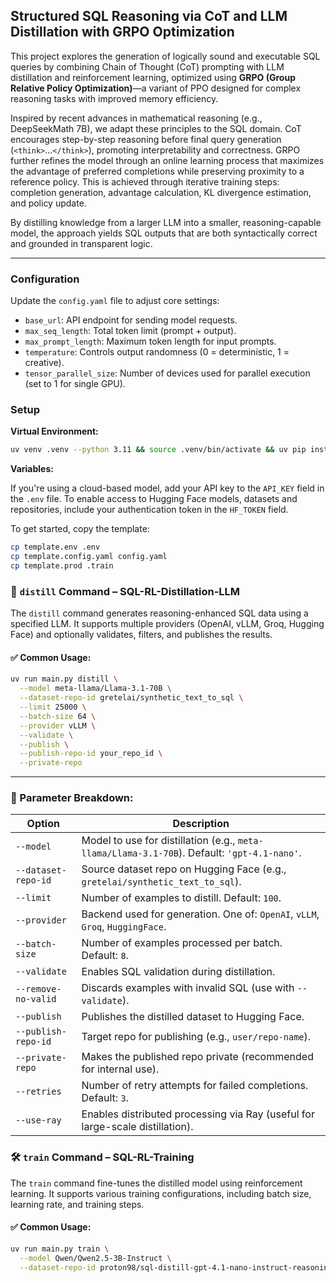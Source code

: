 ## Structured SQL Reasoning via CoT and LLM Distillation with GRPO Optimization

This project explores the generation of logically sound and executable SQL queries by combining Chain of Thought (CoT) prompting with LLM distillation and reinforcement learning, optimized using **GRPO (Group Relative Policy Optimization)**—a variant of PPO designed for complex reasoning tasks with improved memory efficiency.

Inspired by recent advances in mathematical reasoning (e.g., DeepSeekMath 7B), we adapt these principles to the SQL domain. CoT encourages step-by-step reasoning before final query generation (`<think>`...`</think>`), promoting interpretability and correctness. GRPO further refines the model through an online learning process that maximizes the advantage of preferred completions while preserving proximity to a reference policy. This is achieved through iterative training steps: completion generation, advantage calculation, KL divergence estimation, and policy update.

By distilling knowledge from a larger LLM into a smaller, reasoning-capable model, the approach yields SQL outputs that are both syntactically correct and grounded in transparent logic.

---

### Configuration

Update the `config.yaml` file to adjust core settings:

* `base_url`: API endpoint for sending model requests.
* `max_seq_length`: Total token limit (prompt + output).
* `max_prompt_length`: Maximum token length for input prompts.
* `temperature`: Controls output randomness (0 = deterministic, 1 = creative).
* `tensor_parallel_size`: Number of devices used for parallel execution (set to 1 for single GPU).


### Setup

**Virtual Environment:**
```bash
uv venv .venv --python 3.11 && source .venv/bin/activate && uv pip install --upgrade pip
```

**Variables:**

If you're using a cloud-based model, add your API key to the `API_KEY` field in the `.env` file.
To enable access to Hugging Face models, datasets and repositories, include your authentication token in the `HF_TOKEN` field.

To get started, copy the template:

```bash
cp template.env .env
cp template.config.yaml config.yaml
cp template.prod .train
```

### 🔧 `distill` Command – SQL-RL-Distillation-LLM

The `distill` command generates reasoning-enhanced SQL data using a specified LLM. It supports multiple providers (OpenAI, vLLM, Groq, Hugging Face) and optionally validates, filters, and publishes the results.

#### ✅ Common Usage:

```bash
uv run main.py distill \
  --model meta-llama/Llama-3.1-70B \
  --dataset-repo-id gretelai/synthetic_text_to_sql \
  --limit 25000 \
  --batch-size 64 \
  --provider vLLM \
  --validate \
  --publish \
  --publish-repo-id your_repo_id \
  --private-repo
```

---

### 📝 Parameter Breakdown:

| Option              | Description                                                                                  |
|---------------------|----------------------------------------------------------------------------------------------|
| `--model`           | Model to use for distillation (e.g., `meta-llama/Llama-3.1-70B`). Default: `'gpt-4.1-nano'`. |
| `--dataset-repo-id` | Source dataset repo on Hugging Face (e.g., `gretelai/synthetic_text_to_sql`).                |
| `--limit`           | Number of examples to distill. Default: `100`.                                               |
| `--provider`        | Backend used for generation. One of: `OpenAI`, `vLLM`, `Groq`, `HuggingFace`.                |
| `--batch-size`      | Number of examples processed per batch. Default: `8`.                                        |
| `--validate`        | Enables SQL validation during distillation.                                                  |
| `--remove-no-valid` | Discards examples with invalid SQL (use with `--validate`).                                  |
| `--publish`         | Publishes the distilled dataset to Hugging Face.                                             |
| `--publish-repo-id` | Target repo for publishing (e.g., `user/repo-name`).                                         |
| `--private-repo`    | Makes the published repo private (recommended for internal use).                             |
| `--retries`         | Number of retry attempts for failed completions. Default: `3`.                               |
| `--use-ray`         | Enables distributed processing via Ray (useful for large-scale distillation).                |


### 🛠️ `train` Command – SQL-RL-Training
The `train` command fine-tunes the distilled model using reinforcement learning. It supports various training configurations, including batch size, learning rate, and training steps.
#### ✅ Common Usage:

```bash
uv run main.py train \
  --model Qwen/Qwen2.5-3B-Instruct \
  --dataset-repo-id proton98/sql-distill-gpt-4.1-nano-instruct-reasoning
```